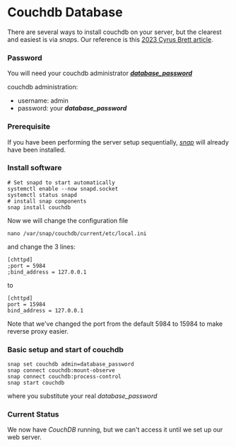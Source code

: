 # Couchdb Database

There are several ways to install couchdb on your server, but the clearest and easiest is via *snap*s. Our reference is this [2023 Cyrus Brett article](https://techviewleo.com/how-to-install-apache-couchdb-in-debian/?expand_article=1). 

### Password

You will need your couchdb administrator [__*database_password*__](essential_info.html)

couchdb administration:

* username: admin
* password: your __*database_password*__

### Prerequisite

If you have been performing the server setup sequentially, [*snap*](snap.html) will already have been installed. 


### Install software


```
# Set snapd to start automatically
systemctl enable --now snapd.socket
systemctl status snapd
# install snap components
snap install couchdb
```

Now we will change the configuration file
```
nano /var/snap/couchdb/current/etc/local.ini
```

and change the 3 lines:

```
[chttpd]
;port = 5984
;bind_address = 127.0.0.1
```

to

```
[chttpd]
port = 15984
bind_address = 127.0.0.1
```

Note that we've changed the port from the default 5984 to 15984 to make reverse proxy easier.

### Basic setup and start of couchdb

```
snap set couchdb admin=database_password
snap connect couchdb:mount-observe
snap connect couchdb:process-control
snap start couchdb
```

where you substitute your real *database_password*

### Current Status

We now have *CouchDB* running, but we can't access it until we set up our web server.